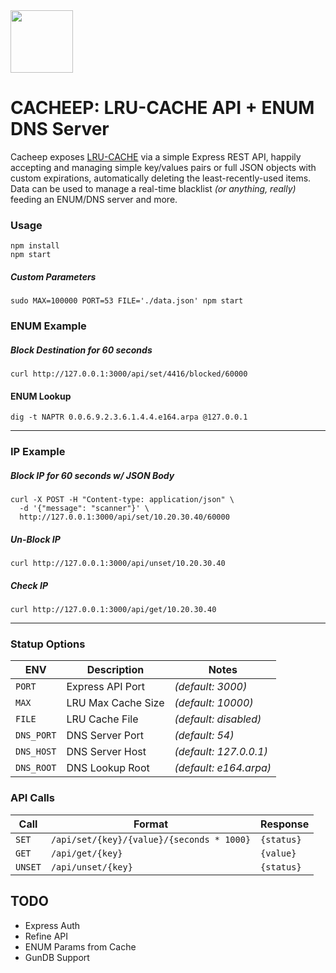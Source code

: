 <img src="https://cdn.pixabay.com/photo/2014/04/03/11/59/sheep-312776_960_720.png" width=100 />

# CACHEEP: LRU-CACHE API + ENUM DNS Server

Cacheep exposes [LRU-CACHE](https://www.npmjs.com/package/lru-cache) via a simple Express REST API, happily accepting and managing simple key/values pairs or full JSON objects with custom expirations, automatically deleting the least-recently-used items. Data can be used to manage a real-time blacklist _(or anything, really)_ feeding an ENUM/DNS server and more.

### Usage
```
npm install
npm start
```
##### Custom Parameters
```
sudo MAX=100000 PORT=53 FILE='./data.json' npm start
```


### ENUM Example
##### Block Destination for 60 seconds
```
curl http://127.0.0.1:3000/api/set/4416/blocked/60000
```
#### ENUM Lookup
```
dig -t NAPTR 0.0.6.9.2.3.6.1.4.4.e164.arpa @127.0.0.1
```
---------

### IP Example

##### Block IP for 60 seconds w/ JSON Body
```
curl -X POST -H "Content-type: application/json" \
  -d '{"message": "scanner"}' \
  http://127.0.0.1:3000/api/set/10.20.30.40/60000
  ```
##### Un-Block IP
```
curl http://127.0.0.1:3000/api/unset/10.20.30.40
```
##### Check IP
```
curl http://127.0.0.1:3000/api/get/10.20.30.40
```

---------

### Statup Options

| ENV  	    | Description  	| Notes  |
|---	           |---	  |---  |
| ```PORT```     | Express API Port   | _(default: 3000)_      |
| ```MAX```      | LRU Max Cache Size | _(default: 10000)_     |
| ```FILE```     | LRU Cache File     | _(default: disabled)_  |
| ```DNS_PORT``` | DNS Server Port    | _(default: 54)_        |
| ```DNS_HOST``` | DNS Server Host    | _(default: 127.0.0.1)_ |
| ```DNS_ROOT``` | DNS Lookup Root    | _(default: e164.arpa)_ |


### API Calls

| Call  	    | Format  	| Response  |
|---	    |---	|---  |
| ```SET```  	  | ```/api/set/{key}/{value}/{seconds * 1000}```  	| ```{status}``` |
| ```GET```  	  | ```/api/get/{key}```  	| ```{value}``` |
| ```UNSET```  	| ```/api/unset/{key}```  	| ```{status}``` |





## TODO

* Express Auth
* Refine API
* ENUM Params from Cache
* GunDB Support
